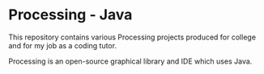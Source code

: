 # Processing - Java

This repository contains various Processing projects produced for college and for my job as a coding tutor.

Processing is an open-source graphical library and IDE which uses Java.
